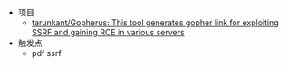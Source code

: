 * 项目
  * [tarunkant/Gopherus: This tool generates gopher link for exploiting SSRF and gaining RCE in various servers](https://github.com/tarunkant/Gopherus)
* 触发点
  * pdf ssrf